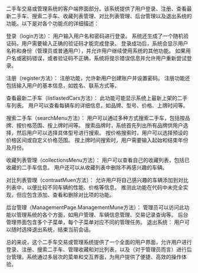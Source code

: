  二手车交易或管理系统的客户端界面部分。该系统提供了用户登录、注册、查看最新二手车、搜索二手车、收藏列表管理、对比列表管理、后台管理以及退出系统的功能。以下是对各个功能点的详细描述：

  登录（login方法）：
用户输入用户名和密码进行登录。
系统还生成了一个随机验证码，用户需要输入正确的验证码才能完成登录。
登录成功后，系统会显示用户名称和身份（管理员或普通用户），并允许用户继续使用系统的其他功能。
如果用户名或密码错误，或者验证码不正确，系统将提示错误信息并允许用户重新尝试登录。

  注册（register方法）：
注册功能，允许新用户创建账户并设置密码。
注册功能还包括输入用户的基本信息，如姓名、联系方式等。

查看最新二手车（listlastedCars方法）：
此功能可能显示系统上最新上架的二手车列表。
用户可以查看每辆车的详细信息，如品牌、型号、价格、上牌时间等。

  搜索二手车（searchMenu方法）：
用户可以通过多种方式搜索二手车，包括按品牌、按价格范围、按上牌时间等。
搜索品牌时，系统首先列出所有品牌供用户选择，然后用户可以选择具体型号进行搜索。
按价格搜索时，用户可以选择预设的价格区间或自定义价格范围。
按上牌时间搜索时，用户需要输入起始和结束年份及月份。

  收藏列表管理（collectionsMenu方法）：
用户可以查看自己的收藏列表，包括已收藏的二手车信息。
用户还可以从收藏列表中删除不再感兴趣的车辆。

  对比列表管理（contrastMuen方法）：
允许用户将自己感兴趣的车辆添加到对比列表中，以便比较不同车辆的性能、价格等信息。
推测此功能在代码中未完全实现，但应包含添加、查看和删除对比项的功能。

  后台管理（ManagementPage.ManagementMune方法）：
管理员可以访问此功能以管理系统的各个方面，如用户管理、车辆信息管理、交易记录查询等。
后台管理界面包含多个子菜单，每个子菜单对应不同的管理任务。
退出系统：
用户可以随时选择退出系统，结束当前会话。

总的来说，这个二手车交易或管理系统提供了一个全面的用户界面，允许用户进行登录、注册、搜索二手车、管理收藏和对比列表，以及（对于管理员而言）进行后台管理。系统通过多层次的菜单和交互界面，为用户提供了便捷、高效的操作体验。
